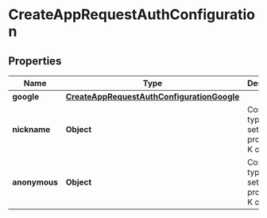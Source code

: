 

# CreateAppRequestAuthConfiguration


## Properties

| Name | Type | Description | Notes |
|------------ | ------------- | ------------- | -------------|
|**google** | [**CreateAppRequestAuthConfigurationGoogle**](CreateAppRequestAuthConfigurationGoogle.md) |  |  [optional] |
|**nickname** | **Object** | Construct a type with a set of properties K of type T |  [optional] |
|**anonymous** | **Object** | Construct a type with a set of properties K of type T |  [optional] |



